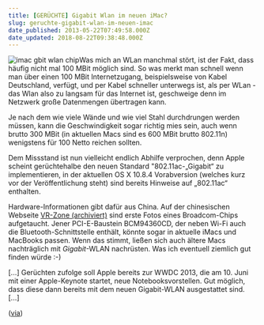```yaml
---
title: [GERÜCHTE] Gigabit Wlan im neuen iMac?
slug: geruchte-gigabit-wlan-im-neuen-imac
date_published: 2013-05-22T07:49:58.000Z
date_updated: 2018-08-22T09:38:48.000Z
---
```


![imac gbit wlan chip](//picdump.thafaker.de/2013/05/359b3864f747954e04a84fe1e6266336_1369155634-100x100.jpg)Was mich an WLan manchmal stört, ist der Fakt, dass häufig nicht mal 100 MBit möglich sind. So was merkt man schnell wenn man über einen 100 MBit Internetzugang, beispielsweise von Kabel Deutschland, verfügt, und per Kabel schneller unterwegs ist, als per WLan - das Wlan also zu langsam für das Internet ist, geschweige denn im Netzwerk große Datenmengen übertragen kann. 

Je nach dem wie viele Wände und wie viel Stahl durchdrungen werden müssen, kann die Geschwindigkeit sogar richtig mies sein, auch wenn brutto 300 MBit (in aktuellen Macs sind es 600 MBit brutto 802.11n) wenigstens für 100 Netto reichen sollten.

Dem Missstand ist nun vielleicht endlich Abhilfe verprochen, denn Apple scheint gerüchtehalbe den neuen Standard "802.11ac-„Gigabit“ zu implementieren, in der aktuellen OS X 10.8.4 Vorabversion (welches kurz vor der Veröffentlichung steht) sind bereits Hinweise auf „802.11ac“ enthalten.

Hardware-Informationen gibt dafür aus China. Auf der chinesischen Webseite [VR-Zone (archiviert)](http://web.archive.org/web/20130718150925/http://chinese.vr-zone.com:80/54672/intel-wilkins-peak-2-wireless-card-appear-in-ncc-03072013/) sind erste Fotos eines Broadcom-Chips aufgetaucht. Jener PCI-E-Baustein BCM94360CD, der neben Wi-Fi auch die Bluetooth-Schnittstelle enthält, könnte sogar in aktuelle iMacs und MacBooks passen. Wenn das stimmt, ließen sich auch ältere Macs nachträglich mit *Gigabit*-WLAN nachrüsten. Was ich eventuell ziemlich gut finden würde :-)

[...] Gerüchten zufolge soll Apple bereits zur WWDC 2013, die am 10. Juni mit einer Apple-Keynote startet, neue Notebooksvorstellen. Gut möglich, dass diese dann bereits mit dem neuen Gigabit-WLAN ausgestattet sind. [...]

([via](http://www.maclife.de/mac/hardware/kommunikation/schneller-unterwegs-im-wlan-weitere-hinweise-auf-gigabit-airport-neuen-ma))
